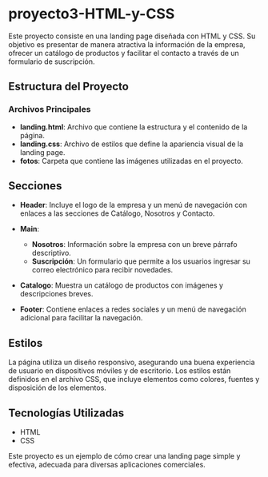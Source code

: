 # proyecto3-HTML-y-CSS

Este proyecto consiste en una landing page diseñada con HTML y CSS. Su objetivo es presentar de manera atractiva la información de la empresa, ofrecer un catálogo de productos y facilitar el contacto a través de un formulario de suscripción.

## Estructura del Proyecto

### Archivos Principales

- **landing.html**: Archivo que contiene la estructura y el contenido de la página.
- **landing.css**: Archivo de estilos que define la apariencia visual de la landing page.
- **fotos**: Carpeta que contiene las imágenes utilizadas en el proyecto.

## Secciones

- **Header**: Incluye el logo de la empresa y un menú de navegación con enlaces a las secciones de Catálogo, Nosotros y Contacto.
  
- **Main**:
  - **Nosotros**: Información sobre la empresa con un breve párrafo descriptivo.
  - **Suscripción**: Un formulario que permite a los usuarios ingresar su correo electrónico para recibir novedades.

- **Catalogo**: Muestra un catálogo de productos con imágenes y descripciones breves.

- **Footer**: Contiene enlaces a redes sociales y un menú de navegación adicional para facilitar la navegación.

## Estilos

La página utiliza un diseño responsivo, asegurando una buena experiencia de usuario en dispositivos móviles y de escritorio. Los estilos están definidos en el archivo CSS, que incluye elementos como colores, fuentes y disposición de los elementos.

## Tecnologías Utilizadas

- HTML
- CSS

Este proyecto es un ejemplo de cómo crear una landing page simple y efectiva, adecuada para diversas aplicaciones comerciales.
